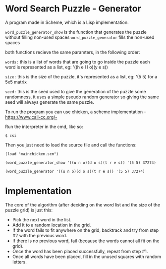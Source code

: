 # Word Search Puzzle - Generator

A program made in Scheme, which is a Lisp implementation.

`word_puzzle_generator_show` is the function that generates the puzzle without filling non-used spaces
`word_puzzle_generator` fills the non-used spaces

both functions recieve the same paramters, in the following order:


`words:` this is a list of words that are going to go inside the puzzle
        each word is represented as a list, eg: '((h e  l l o)(y e s))
        
`size:` this is the size of the puzzle, it's represented as a list, eg: '(5 5) for a 5x5 matrix

`seed:` this is the seed used to give the generation of the puzzle some randomness,
       it uses a simple pseudo random generator so giving the same seed will always generate
       the same puzzle.
       
       

To run the program you can use chicken, a scheme implementation -https://www.call-cc.org/- 

Run the interpreter in the cmd, like so: 

`$ csi`

Then you just need to load the source file and call the functions:

`(load "mainchicken.scm")`

`(word_puzzle_generator_show '((u n o)(d o s)(t r e s)) '(5 5) 37274)`

`(word_puzzle_generator '((u n o)(d o s)(t r e s)) '(5 5) 37274)`


# Implementation 

The core of the algorithm (after deciding on the word list and the size of the puzzle grid) is just this:

* Pick the next word in the list.
* Add it to a random location in the grid.
* If the word fails to fit anywhere on the grid, backtrack and try from step #2 with the previous word.
* If there is no previous word, fail (because the words cannot all fit on the grid).
* Once the word has been placed successfully, repeat from step #1.
* Once all words have been placed, fill in the unused squares with random letters.
